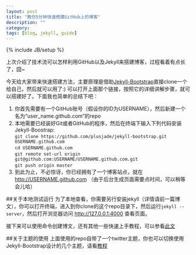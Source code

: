 ```yaml
---
layout: post
title: "教你5分钟快速搭建GitHub上的博客"
description: ""
category: 
tags: [blog, jekyll, guide]
---
```

{% include JB/setup %}

上次介绍了技术流可以怎样利用GitHub以及Jekyll来搭建博客，过程看着有点长了，囧~

今天给大家带来快速搭建方法，主要原理是借助[Jekyll-Bootstrap](http://jekyllbootstrap.com/)直接clone一个给自己，然后就可以用了:)
可以打开上面那个链接，按照它的详细讲解步骤，就可以搭建好了。下面我也简单的总结下吧：

1. 你首先需要有一个GitHub账号（假设你的ID为USERNAME），然后新建一个名为“user_name.github.com”的repo
2. 本地需要已经装好Git或者GitHub的程序，然后在终端下输入下列代码安装Jekyll-Boostrap:  
`git clone https://github.com/plusjade/jekyll-bootstrap.git USERNAME.github.com`  
`cd USERNAME.github.com`  
`git remote set-url origin git@github.com:USERNAME/USERNAME.github.com.git`  
`git push origin master`
3. 到此为止，不必惊讶，你已经拥有了一个博客站点，就在 http://USERNAME.github.com （由于后台生成页面需要点时间，可以稍等会儿哈）

##关于本地测试运行
为了本地查看，你需要另行安装jekyll（详情请前一篇博文），你可以打开终端，进入到你clone的这个repo目录下，然后运行`jekyll --server`，然后打开浏览器访问 http://127.0.0.1:4000 查看页面。

接下来可以使用命令创建博文，还有其他一些快速上手教程，可以参看[此文](http://jekyllbootstrap.com/usage/jekyll-quick-start.html)

##关于主题的使用
上面使用的repo自带了一个twitter主题，你也可以切换使用Jekyll-Bootstrap设计的几个主题，请看[教程](http://jekyllbootstrap.com/usage/jekyll-theming.html)
